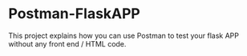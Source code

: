 # Postman-FlaskAPP

This project explains how you can use Postman to test your flask APP without any front end / HTML code.
